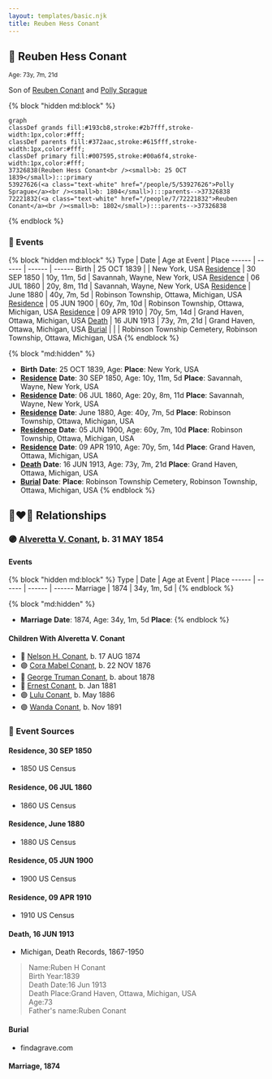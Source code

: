 ```yaml
---
layout: templates/basic.njk
title: Reuben Hess Conant
---
```

## 🔵 Reuben Hess Conant
<small>Age: 73y, 7m, 21d</small>

Son of [Reuben Conant](/people/7/72221832) and [Polly Sprague](/people/5/53927626)

{% block "hidden md:block" %}
```mermaid
graph
classDef grands fill:#193cb8,stroke:#2b7fff,stroke-width:1px,color:#fff;
classDef parents fill:#372aac,stroke:#615fff,stroke-width:1px,color:#fff;
classDef primary fill:#007595,stroke:#00a6f4,stroke-width:1px,color:#fff;
37326838(Reuben Hess Conant<br /><small>b: 25 OCT 1839</small>):::primary
53927626(<a class="text-white" href="/people/5/53927626">Polly Sprague</a><br /><small>b: 1804</small>):::parents-->37326838
72221832(<a class="text-white" href="/people/7/72221832">Reuben Conant</a><br /><small>b: 1802</small>):::parents-->37326838
```
{% endblock %}

### 📆 Events

{% block "hidden md:block" %}
Type | Date | Age at Event | Place
------ | ------ | ------ | ------
Birth | 25 OCT 1839 |  | New York, USA
[Residence](#event-event-0) | 30 SEP 1850 | 10y, 11m, 5d | Savannah, Wayne, New York, USA
[Residence](#event-event-1) | 06 JUL 1860 | 20y, 8m, 11d | Savannah, Wayne, New York, USA
[Residence](#event-event-2) | June 1880 | 40y, 7m, 5d | Robinson Township, Ottawa, Michigan, USA
[Residence](#event-event-3) | 05 JUN 1900 | 60y, 7m, 10d | Robinson Township, Ottawa, Michigan, USA
[Residence](#event-event-4) | 09 APR 1910 | 70y, 5m, 14d | Grand Haven, Ottawa, Michigan, USA
[Death](#event-event-8) | 16 JUN 1913 | 73y, 7m, 21d | Grand Haven, Ottawa, Michigan, USA
[Burial](#event-event-9) |  |  | Robinson Township Cemetery, Robinson Township, Ottawa, Michigan, USA
{% endblock %}

{% block "md:hidden" %}
- **Birth**
**Date**: 25 OCT 1839, Age:
**Place**: New York, USA
- **[Residence](#event-event-0)**
**Date**: 30 SEP 1850, Age: 10y, 11m, 5d
**Place**: Savannah, Wayne, New York, USA
- **[Residence](#event-event-1)**
**Date**: 06 JUL 1860, Age: 20y, 8m, 11d
**Place**: Savannah, Wayne, New York, USA
- **[Residence](#event-event-2)**
**Date**: June 1880, Age: 40y, 7m, 5d
**Place**: Robinson Township, Ottawa, Michigan, USA
- **[Residence](#event-event-3)**
**Date**: 05 JUN 1900, Age: 60y, 7m, 10d
**Place**: Robinson Township, Ottawa, Michigan, USA
- **[Residence](#event-event-4)**
**Date**: 09 APR 1910, Age: 70y, 5m, 14d
**Place**: Grand Haven, Ottawa, Michigan, USA
- **[Death](#event-event-8)**
**Date**: 16 JUN 1913, Age: 73y, 7m, 21d
**Place**: Grand Haven, Ottawa, Michigan, USA
- **[Burial](#event-event-9)**
**Date**:
**Place**: Robinson Township Cemetery, Robinson Township, Ottawa, Michigan, USA
{% endblock %}

## 👩‍❤️‍👨 Relationships

### 🟣 [Alveretta V. Conant](/people/6/60109856), b. 31 MAY 1854

#### Events

{% block "hidden md:block" %}
Type | Date | Age at Event | Place
------ | ------ | ------ | ------
Marriage | 1874 | 34y, 1m, 5d |
{% endblock %}

{% block "md:hidden" %}
- **Marriage**
**Date**: 1874, Age: 34y, 1m, 5d
**Place**:
{% endblock %}

#### Children With Alveretta V. Conant
* 🔵 [Nelson H. Conant](/people/9/90473988), b. 17 AUG 1874
* 🟣 [Cora Mabel Conant](/people/7/75623980), b. 22 NOV 1876
* 🔵 [George Truman Conant](/people/5/50624075), b. about 1878
* 🔵 [Ernest Conant](/people/4/4994264), b. Jan 1881
* 🟣 [Lulu Conant](/people/6/66371832), b. May 1886
* 🟣 [Wanda Conant](/people/3/3340870), b. Nov 1891
### 📰 Event Sources

#### <a id="event-event-0"></a> Residence, 30 SEP 1850
* 1850 US Census

#### <a id="event-event-1"></a> Residence, 06 JUL 1860
* 1860 US Census

#### <a id="event-event-2"></a> Residence, June 1880
* 1880 US Census

#### <a id="event-event-3"></a> Residence, 05 JUN 1900
* 1900 US Census

#### <a id="event-event-4"></a> Residence, 09 APR 1910
* 1910 US Census

#### <a id="event-event-8"></a> Death, 16 JUN 1913
* Michigan, Death Records, 1867-1950
>   
  > Name:Ruben H Conant  
  > Birth Year:1839  
  > Death Date:16 Jun 1913  
  > Death Place:Grand Haven, Ottawa, Michigan, USA  
  > Age:73  
  > Father's name:Ruben Conant

#### <a id="event-event-9"></a> Burial
* findagrave.com

#### <a id="event-family-0-event-0"></a> Marriage, 1874